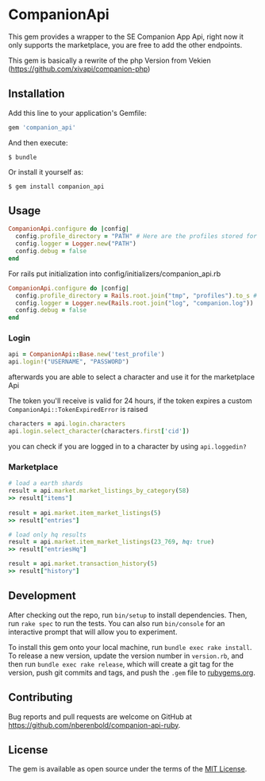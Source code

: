 # CompanionApi

This gem provides a wrapper to the SE Companion App Api, right now it only supports the marketplace, you are free to add the other endpoints.

This gem is basically a rewrite of the php Version from Vekien (https://github.com/xivapi/companion-php)

## Installation

Add this line to your application's Gemfile:

```ruby
gem 'companion_api'
```

And then execute:

    $ bundle

Or install it yourself as:

    $ gem install companion_api

## Usage

```ruby
CompanionApi.configure do |config|
  config.profile_directory = "PATH" # Here are the profiles stored for later use
  config.logger = Logger.new("PATH")
  config.debug = false
end
```

For rails put initialization into config/initializers/companion_api.rb

```ruby
CompanionApi.configure do |config|
  config.profile_directory = Rails.root.join("tmp", "profiles").to_s # Here are the profiles stored for later use
  config.logger = Logger.new(Rails.root.join("log", "companion.log"))
  config.debug = false
end
```

### Login

```ruby
api = CompanionApi::Base.new('test_profile')
api.login!("USERNAME", "PASSWORD")
```

afterwards you are able to select a character and use it for the marketplace Api

The token you'll receive is valid for 24 hours, if the token expires a custom ```CompanionApi::TokenExpiredError``` is raised

```ruby
characters = api.login.characters
api.login.select_character(characters.first['cid'])
```

you can check if you are logged in to a character by using ```api.loggedin?```

### Marketplace

```ruby
# load a earth shards
result = api.market.market_listings_by_category(58)
>> result["items"]
 
result = api.market.item_market_listings(5)
>> result["entries"]

# load only hq results
result = api.market.item_market_listings(23_769, hq: true)
>> result["entriesHq"]

result = api.market.transaction_history(5)
>> result["history"]
```

## Development

After checking out the repo, run `bin/setup` to install dependencies. Then, run `rake spec` to run the tests. You can also run `bin/console` for an interactive prompt that will allow you to experiment.

To install this gem onto your local machine, run `bundle exec rake install`. To release a new version, update the version number in `version.rb`, and then run `bundle exec rake release`, which will create a git tag for the version, push git commits and tags, and push the `.gem` file to [rubygems.org](https://rubygems.org).

## Contributing

Bug reports and pull requests are welcome on GitHub at https://github.com/nberenbold/companion-api-ruby.

## License

The gem is available as open source under the terms of the [MIT License](https://opensource.org/licenses/MIT).
